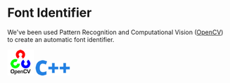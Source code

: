 # Font Identifier

We've been used Pattern Recognition and Computational Vision ([OpenCV](http://opencv.org/)) to create an automatic font identifier.

![alt text](https://raw.githubusercontent.com/heitorb/font_identifier/master/opencv_icon.jpg) ![alt text](https://raw.githubusercontent.com/heitorb/font_identifier/master/cpp_icon.jpg)
